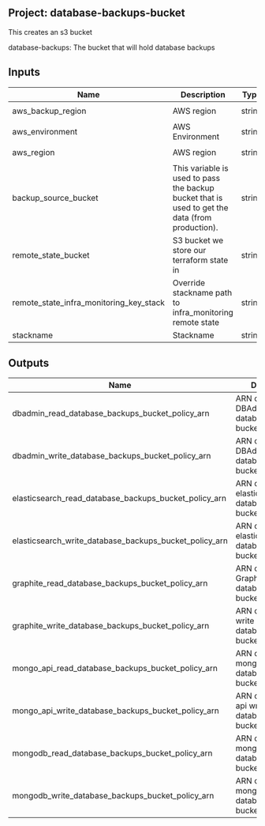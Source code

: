 ## Project: database-backups-bucket

This creates an s3 bucket

database-backups: The bucket that will hold database backups



## Inputs

| Name | Description | Type | Default | Required |
|------|-------------|:----:|:-----:|:-----:|
| aws_backup_region | AWS region | string | `eu-west-2` | no |
| aws_environment | AWS Environment | string | - | yes |
| aws_region | AWS region | string | `eu-west-1` | no |
| backup_source_bucket | This variable is used to pass the backup bucket that is used to get the data (from production). | string | `` | no |
| remote_state_bucket | S3 bucket we store our terraform state in | string | - | yes |
| remote_state_infra_monitoring_key_stack | Override stackname path to infra_monitoring remote state | string | `` | no |
| stackname | Stackname | string | - | yes |

## Outputs

| Name | Description |
|------|-------------|
| dbadmin_read_database_backups_bucket_policy_arn | ARN of the read DBAdmin database_backups-bucket policy |
| dbadmin_write_database_backups_bucket_policy_arn | ARN of the DBAdmin write database_backups-bucket policy |
| elasticsearch_read_database_backups_bucket_policy_arn | ARN of the read elasticsearch database_backups-bucket policy |
| elasticsearch_write_database_backups_bucket_policy_arn | ARN of the elasticsearch write database_backups-bucket policy |
| graphite_read_database_backups_bucket_policy_arn | ARN of the read Graphite database_backups-bucket policy |
| graphite_write_database_backups_bucket_policy_arn | ARN of the Graphite write database_backups-bucket policy |
| mongo_api_read_database_backups_bucket_policy_arn | ARN of the read mongo-api database_backups-bucket policy |
| mongo_api_write_database_backups_bucket_policy_arn | ARN of the mongo-api write database_backups-bucket policy |
| mongodb_read_database_backups_bucket_policy_arn | ARN of the read mongodb database_backups-bucket policy |
| mongodb_write_database_backups_bucket_policy_arn | ARN of the mongodb write database_backups-bucket policy |

